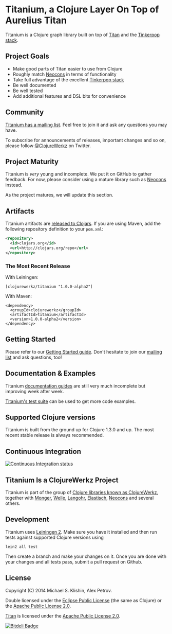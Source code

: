 # Titanium, a Clojure Layer On Top of Aurelius Titan

Titanium is a Clojure graph library built on top of [Titan](http://thinkaurelius.github.com/titan/)
and the [Tinkerpop stack](http://tinkerpop.com).


## Project Goals

 * Make good parts of Titan easier to use from Clojure
 * Roughly match [Neocons](http://clojureneo4j.info) in terms of functionality
 * Take full advantage of the excellent [Tinkerpop stack](http://tinkerpop.com)
 * Be well documented
 * Be well tested
 * Add additional features and DSL bits for convenience


## Community

[Titanium has a mailing list](https://groups.google.com/forum/#!forum/clojure-titanium). Feel free to join it and ask any questions you may have.

To subscribe for announcements of releases, important changes and so on, please follow [@ClojureWerkz](https://twitter.com/#!/clojurewerkz) on Twitter.


## Project Maturity

Titanium is *very* young and incomplete. We put it on GitHub to gather feedback. For now, please consider using
a mature library such as [Neocons](http://clojureneo4j.info) instead.

As the project matures, we will update this section.



## Artifacts

Titanium artifacts are [released to Clojars](https://clojars.org/clojurewerkz/titanium). If you are using Maven, add the following repository
definition to your `pom.xml`:

``` xml
<repository>
  <id>clojars.org</id>
  <url>http://clojars.org/repo</url>
</repository>
```

### The Most Recent Release

With Leiningen:

    [clojurewerkz/titanium "1.0.0-alpha2"]


With Maven:

    <dependency>
      <groupId>clojurewerkz</groupId>
      <artifactId>titanium</artifactId>
      <version>1.0.0-alpha2</version>
    </dependency>



## Getting Started

Please refer to our [Getting Started guide](http://titanium.clojurewerkz.org/articles/getting_started.html). Don't hesitate to join our [mailing list](https://groups.google.com/forum/#!forum/clojure-titanium) and ask questions, too!


## Documentation & Examples

Titanium [documentation guides](http://titanium.clojurewerkz.org) are still very
much incomplete but improving week after week.

[Titanium's test suite](https://github.com/clojurewerkz/titanium/tree/master/test/clojurewerkz/titanium) can be used to get more code examples.


## Supported Clojure versions

Titanium is built from the ground up for Clojure 1.3.0 and up. The most recent stable release
is always recommended.


## Continuous Integration

[![Continuous Integration status](https://secure.travis-ci.org/clojurewerkz/titanium.png)](http://travis-ci.org/clojurewerkz/titanium)



## Titanium Is a ClojureWerkz Project

Titanium is part of the group of [Clojure libraries known as ClojureWerkz](http://clojurewerkz.org), together with
[Monger](http://clojuremongodb.info), [Welle](http://clojureriak.info), [Langohr](http://clojurerabbitmq.info), [Elastisch](https://clojureelasticsearch.info), [Neocons](http://clojureneo4j.info) and several others.


## Development

Titanium uses [Leiningen 2](https://github.com/technomancy/leiningen/blob/master/doc/TUTORIAL.md). Make sure you have it installed and then run tests against
supported Clojure versions using

    lein2 all test

Then create a branch and make your changes on it. Once you are done with your changes and all tests pass, submit a pull request
on Github.



## License

Copyright (C) 2014 Michael S. Klishin, Alex Petrov.

Double licensed under the [Eclipse Public License](http://www.eclipse.org/legal/epl-v10.html) (the same as Clojure) or the [Apache Public License 2.0](http://www.apache.org/licenses/LICENSE-2.0.html).

[Titan](http://thinkaurelius.github.com/titan/) is licensed under the [Apache Public License 2.0](http://www.apache.org/licenses/LICENSE-2.0.html).



[![Bitdeli Badge](https://d2weczhvl823v0.cloudfront.net/clojurewerkz/titanium/trend.png)](https://bitdeli.com/free "Bitdeli Badge")

